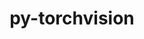 ---
title: "py-torchvision"
layout: cache
categories: [package, develop]
meta: {"versions": ["0.15.2", "0.16.0"], "compilers": ["apple-clang@=15.0.0", "gcc@=11.3.0"], "oss": ["ubuntu22.04", "ventura"], "platforms": ["darwin", "linux"], "targets": ["aarch64", "x86_64_v3"], "stacks": ["ml-darwin-aarch64-mps", "ml-linux-x86_64-cpu", "ml-linux-x86_64-cuda", "root"], "num_specs": 99, "num_specs_by_stack": {"root": 99, "ml-darwin-aarch64-mps": 10, "ml-linux-x86_64-cuda": 47, "ml-linux-x86_64-cpu": 42}}
spec_details: [{"hash": "nh6yss6gmkji4xx6bqjrv5p6cuznsew3", "compiler": "apple-clang@=15.0.0", "versions": ["0.16.0"], "os": "ventura", "platform": "darwin", "target": "aarch64", "variants": ["build_system=python_pip", "~ffmpeg", "~jpeg", "~nvjpeg", "~png", "~video_codec"], "stacks": ["root", "ml-darwin-aarch64-mps"], "size": "-", "tarball": "https://binaries.spack.io/develop/build_cache/darwin-ventura-aarch64/apple-clang-15.0.0/py-torchvision-0.16.0/darwin-ventura-aarch64-apple-clang-15.0.0-py-torchvision-0.16.0-nh6yss6gmkji4xx6bqjrv5p6cuznsew3.spack"}, {"hash": "vpnau364vn53uzxkdcqggaoa23pfhvwf", "compiler": "apple-clang@=15.0.0", "versions": ["0.16.0"], "os": "ventura", "platform": "darwin", "target": "aarch64", "variants": ["build_system=python_pip", "~ffmpeg", "~jpeg", "~nvjpeg", "~png", "~video_codec"], "stacks": ["root", "ml-darwin-aarch64-mps"], "size": "-", "tarball": "https://binaries.spack.io/develop/build_cache/darwin-ventura-aarch64/apple-clang-15.0.0/py-torchvision-0.16.0/darwin-ventura-aarch64-apple-clang-15.0.0-py-torchvision-0.16.0-vpnau364vn53uzxkdcqggaoa23pfhvwf.spack"}, {"hash": "lg7i3lcq3lt5pni4tph6wz24w6shpkdz", "compiler": "apple-clang@=15.0.0", "versions": ["0.16.0"], "os": "ventura", "platform": "darwin", "target": "aarch64", "variants": ["build_system=python_pip", "~ffmpeg", "~jpeg", "~nvjpeg", "~png", "~video_codec"], "stacks": ["root", "ml-darwin-aarch64-mps"], "size": "-", "tarball": "https://binaries.spack.io/develop/build_cache/darwin-ventura-aarch64/apple-clang-15.0.0/py-torchvision-0.16.0/darwin-ventura-aarch64-apple-clang-15.0.0-py-torchvision-0.16.0-lg7i3lcq3lt5pni4tph6wz24w6shpkdz.spack"}, {"hash": "lqoyisuj7j3tzgrbcxcj5ri6eglnc5mn", "compiler": "apple-clang@=15.0.0", "versions": ["0.16.0"], "os": "ventura", "platform": "darwin", "target": "aarch64", "variants": ["build_system=python_pip", "~ffmpeg", "~jpeg", "~nvjpeg", "~png", "~video_codec"], "stacks": ["root", "ml-darwin-aarch64-mps"], "size": "-", "tarball": "https://binaries.spack.io/develop/build_cache/darwin-ventura-aarch64/apple-clang-15.0.0/py-torchvision-0.16.0/darwin-ventura-aarch64-apple-clang-15.0.0-py-torchvision-0.16.0-lqoyisuj7j3tzgrbcxcj5ri6eglnc5mn.spack"}, {"hash": "pavxsqzjudymvlvsziaojzd7fq6oknmj", "compiler": "apple-clang@=15.0.0", "versions": ["0.16.0"], "os": "ventura", "platform": "darwin", "target": "aarch64", "variants": ["build_system=python_pip", "~ffmpeg", "~jpeg", "~nvjpeg", "~png", "~video_codec"], "stacks": ["root", "ml-darwin-aarch64-mps"], "size": "-", "tarball": "https://binaries.spack.io/develop/build_cache/darwin-ventura-aarch64/apple-clang-15.0.0/py-torchvision-0.16.0/darwin-ventura-aarch64-apple-clang-15.0.0-py-torchvision-0.16.0-pavxsqzjudymvlvsziaojzd7fq6oknmj.spack"}, {"hash": "oorqii2rcn4ofcvtp33kjzaorb3ar3se", "compiler": "apple-clang@=15.0.0", "versions": ["0.16.0"], "os": "ventura", "platform": "darwin", "target": "aarch64", "variants": ["build_system=python_pip", "~ffmpeg", "~jpeg", "~nvjpeg", "~png", "~video_codec"], "stacks": ["root", "ml-darwin-aarch64-mps"], "size": "-", "tarball": "https://binaries.spack.io/develop/build_cache/darwin-ventura-aarch64/apple-clang-15.0.0/py-torchvision-0.16.0/darwin-ventura-aarch64-apple-clang-15.0.0-py-torchvision-0.16.0-oorqii2rcn4ofcvtp33kjzaorb3ar3se.spack"}, {"hash": "ax3ftfbatrtfyvbqiuvk6o2t6hunpn2e", "compiler": "apple-clang@=15.0.0", "versions": ["0.16.0"], "os": "ventura", "platform": "darwin", "target": "aarch64", "variants": ["build_system=python_pip", "~ffmpeg", "~jpeg", "~nvjpeg", "~png", "~video_codec"], "stacks": ["root", "ml-darwin-aarch64-mps"], "size": "-", "tarball": "https://binaries.spack.io/develop/build_cache/darwin-ventura-aarch64/apple-clang-15.0.0/py-torchvision-0.16.0/darwin-ventura-aarch64-apple-clang-15.0.0-py-torchvision-0.16.0-ax3ftfbatrtfyvbqiuvk6o2t6hunpn2e.spack"}, {"hash": "xivp3gzlca3kgp764rzjwekeoofm57ta", "compiler": "apple-clang@=15.0.0", "versions": ["0.16.0"], "os": "ventura", "platform": "darwin", "target": "aarch64", "variants": ["build_system=python_pip", "~ffmpeg", "~jpeg", "~nvjpeg", "~png", "~video_codec"], "stacks": ["root", "ml-darwin-aarch64-mps"], "size": "-", "tarball": "https://binaries.spack.io/develop/build_cache/darwin-ventura-aarch64/apple-clang-15.0.0/py-torchvision-0.16.0/darwin-ventura-aarch64-apple-clang-15.0.0-py-torchvision-0.16.0-xivp3gzlca3kgp764rzjwekeoofm57ta.spack"}, {"hash": "cjgxrf57x436ipri2ergfllwfsweiqox", "compiler": "apple-clang@=15.0.0", "versions": ["0.16.0"], "os": "ventura", "platform": "darwin", "target": "aarch64", "variants": ["build_system=python_pip", "~ffmpeg", "~jpeg", "~nvjpeg", "~png", "~video_codec"], "stacks": ["root", "ml-darwin-aarch64-mps"], "size": "-", "tarball": "https://binaries.spack.io/develop/build_cache/darwin-ventura-aarch64/apple-clang-15.0.0/py-torchvision-0.16.0/darwin-ventura-aarch64-apple-clang-15.0.0-py-torchvision-0.16.0-cjgxrf57x436ipri2ergfllwfsweiqox.spack"}, {"hash": "tg4wvp6uh7hnkfxsuli5oaz6rejoj2v3", "compiler": "apple-clang@=15.0.0", "versions": ["0.16.0"], "os": "ventura", "platform": "darwin", "target": "aarch64", "variants": ["build_system=python_pip", "~ffmpeg", "~jpeg", "~nvjpeg", "~png", "~video_codec"], "stacks": ["root", "ml-darwin-aarch64-mps"], "size": "-", "tarball": "https://binaries.spack.io/develop/build_cache/darwin-ventura-aarch64/apple-clang-15.0.0/py-torchvision-0.16.0/darwin-ventura-aarch64-apple-clang-15.0.0-py-torchvision-0.16.0-tg4wvp6uh7hnkfxsuli5oaz6rejoj2v3.spack"}, {"hash": "7pagxaw457f2grr3ucpnbcpcufhr6je4", "compiler": "gcc@=11.3.0", "versions": ["0.16.0"], "os": "ubuntu22.04", "platform": "linux", "target": "x86_64_v3", "variants": ["build_system=python_pip", "~ffmpeg", "~jpeg", "~nvjpeg", "~png", "~video_codec"], "stacks": ["root", "ml-linux-x86_64-cuda"], "size": "-", "tarball": "https://binaries.spack.io/develop/build_cache/linux-ubuntu22.04-x86_64_v3/gcc-11.3.0/py-torchvision-0.16.0/linux-ubuntu22.04-x86_64_v3-gcc-11.3.0-py-torchvision-0.16.0-7pagxaw457f2grr3ucpnbcpcufhr6je4.spack"}, {"hash": "e4uizpptkmwyahrnek6iieupwrdodt4v", "compiler": "gcc@=11.3.0", "versions": ["0.16.0"], "os": "ubuntu22.04", "platform": "linux", "target": "x86_64_v3", "variants": ["build_system=python_pip", "~ffmpeg", "~jpeg", "~nvjpeg", "~png", "~video_codec"], "stacks": ["root", "ml-linux-x86_64-cuda"], "size": "-", "tarball": "https://binaries.spack.io/develop/build_cache/linux-ubuntu22.04-x86_64_v3/gcc-11.3.0/py-torchvision-0.16.0/linux-ubuntu22.04-x86_64_v3-gcc-11.3.0-py-torchvision-0.16.0-e4uizpptkmwyahrnek6iieupwrdodt4v.spack"}, {"hash": "b6enw3gfodb2tbwk7msbhkp72523smyj", "compiler": "gcc@=11.3.0", "versions": ["0.15.2"], "os": "ubuntu22.04", "platform": "linux", "target": "x86_64_v3", "variants": ["build_system=python_pip", "~ffmpeg", "~jpeg", "~nvjpeg", "~png", "~video_codec"], "stacks": ["root", "ml-linux-x86_64-cuda"], "size": "-", "tarball": "https://binaries.spack.io/develop/build_cache/linux-ubuntu22.04-x86_64_v3/gcc-11.3.0/py-torchvision-0.15.2/linux-ubuntu22.04-x86_64_v3-gcc-11.3.0-py-torchvision-0.15.2-b6enw3gfodb2tbwk7msbhkp72523smyj.spack"}, {"hash": "eizea2ojxwjac4vxykdr5ws53cufwd7k", "compiler": "gcc@=11.3.0", "versions": ["0.16.0"], "os": "ubuntu22.04", "platform": "linux", "target": "x86_64_v3", "variants": ["build_system=python_pip", "~ffmpeg", "~jpeg", "~nvjpeg", "~png", "~video_codec"], "stacks": ["root", "ml-linux-x86_64-cpu"], "size": "-", "tarball": "https://binaries.spack.io/develop/build_cache/linux-ubuntu22.04-x86_64_v3/gcc-11.3.0/py-torchvision-0.16.0/linux-ubuntu22.04-x86_64_v3-gcc-11.3.0-py-torchvision-0.16.0-eizea2ojxwjac4vxykdr5ws53cufwd7k.spack"}, {"hash": "2liltmkimw7uk3kykzsibrxmj7gvp53j", "compiler": "gcc@=11.3.0", "versions": ["0.16.0"], "os": "ubuntu22.04", "platform": "linux", "target": "x86_64_v3", "variants": ["build_system=python_pip", "~ffmpeg", "~jpeg", "~nvjpeg", "~png", "~video_codec"], "stacks": ["root", "ml-linux-x86_64-cpu"], "size": "-", "tarball": "https://binaries.spack.io/develop/build_cache/linux-ubuntu22.04-x86_64_v3/gcc-11.3.0/py-torchvision-0.16.0/linux-ubuntu22.04-x86_64_v3-gcc-11.3.0-py-torchvision-0.16.0-2liltmkimw7uk3kykzsibrxmj7gvp53j.spack"}, {"hash": "reqvqlrpmdjjpkkcq52x3kwiuo3kb5ae", "compiler": "gcc@=11.3.0", "versions": ["0.16.0"], "os": "ubuntu22.04", "platform": "linux", "target": "x86_64_v3", "variants": ["build_system=python_pip", "~ffmpeg", "~jpeg", "~nvjpeg", "~png", "~video_codec"], "stacks": ["root", "ml-linux-x86_64-cuda"], "size": "-", "tarball": "https://binaries.spack.io/develop/build_cache/linux-ubuntu22.04-x86_64_v3/gcc-11.3.0/py-torchvision-0.16.0/linux-ubuntu22.04-x86_64_v3-gcc-11.3.0-py-torchvision-0.16.0-reqvqlrpmdjjpkkcq52x3kwiuo3kb5ae.spack"}, {"hash": "zqw7nyuber7ncijtsd7spvkf7yryhmnk", "compiler": "gcc@=11.3.0", "versions": ["0.15.2"], "os": "ubuntu22.04", "platform": "linux", "target": "x86_64_v3", "variants": ["build_system=python_pip", "~ffmpeg", "~jpeg", "~nvjpeg", "~png", "~video_codec"], "stacks": ["root", "ml-linux-x86_64-cpu"], "size": "-", "tarball": "https://binaries.spack.io/develop/build_cache/linux-ubuntu22.04-x86_64_v3/gcc-11.3.0/py-torchvision-0.15.2/linux-ubuntu22.04-x86_64_v3-gcc-11.3.0-py-torchvision-0.15.2-zqw7nyuber7ncijtsd7spvkf7yryhmnk.spack"}, {"hash": "37nk3yw4qtkks63pvu6t6g64kqkhhaal", "compiler": "gcc@=11.3.0", "versions": ["0.15.2"], "os": "ubuntu22.04", "platform": "linux", "target": "x86_64_v3", "variants": ["build_system=python_pip", "~ffmpeg", "~jpeg", "~nvjpeg", "~png", "~video_codec"], "stacks": ["root", "ml-linux-x86_64-cpu"], "size": "-", "tarball": "https://binaries.spack.io/develop/build_cache/linux-ubuntu22.04-x86_64_v3/gcc-11.3.0/py-torchvision-0.15.2/linux-ubuntu22.04-x86_64_v3-gcc-11.3.0-py-torchvision-0.15.2-37nk3yw4qtkks63pvu6t6g64kqkhhaal.spack"}, {"hash": "rm7lixpetvviikcrx6acfxfjwughyklr", "compiler": "gcc@=11.3.0", "versions": ["0.16.0"], "os": "ubuntu22.04", "platform": "linux", "target": "x86_64_v3", "variants": ["build_system=python_pip", "~ffmpeg", "~jpeg", "~nvjpeg", "~png", "~video_codec"], "stacks": ["root", "ml-linux-x86_64-cpu"], "size": "-", "tarball": "https://binaries.spack.io/develop/build_cache/linux-ubuntu22.04-x86_64_v3/gcc-11.3.0/py-torchvision-0.16.0/linux-ubuntu22.04-x86_64_v3-gcc-11.3.0-py-torchvision-0.16.0-rm7lixpetvviikcrx6acfxfjwughyklr.spack"}, {"hash": "uoqw3ytdk2bpwckawyvmgkshpgukavob", "compiler": "gcc@=11.3.0", "versions": ["0.16.0"], "os": "ubuntu22.04", "platform": "linux", "target": "x86_64_v3", "variants": ["build_system=python_pip", "~ffmpeg", "~jpeg", "~nvjpeg", "~png", "~video_codec"], "stacks": ["root", "ml-linux-x86_64-cuda"], "size": "-", "tarball": "https://binaries.spack.io/develop/build_cache/linux-ubuntu22.04-x86_64_v3/gcc-11.3.0/py-torchvision-0.16.0/linux-ubuntu22.04-x86_64_v3-gcc-11.3.0-py-torchvision-0.16.0-uoqw3ytdk2bpwckawyvmgkshpgukavob.spack"}, {"hash": "m3ymtnnivtsqk2vwxz2ofzthgayqwceo", "compiler": "gcc@=11.3.0", "versions": ["0.15.2"], "os": "ubuntu22.04", "platform": "linux", "target": "x86_64_v3", "variants": ["build_system=python_pip", "~ffmpeg", "~jpeg", "~nvjpeg", "~png", "~video_codec"], "stacks": ["root", "ml-linux-x86_64-cuda"], "size": "-", "tarball": "https://binaries.spack.io/develop/build_cache/linux-ubuntu22.04-x86_64_v3/gcc-11.3.0/py-torchvision-0.15.2/linux-ubuntu22.04-x86_64_v3-gcc-11.3.0-py-torchvision-0.15.2-m3ymtnnivtsqk2vwxz2ofzthgayqwceo.spack"}, {"hash": "uktwwoktzh6gyn4yvtuvmcav6uew6ptd", "compiler": "gcc@=11.3.0", "versions": ["0.16.0"], "os": "ubuntu22.04", "platform": "linux", "target": "x86_64_v3", "variants": ["build_system=python_pip", "~ffmpeg", "~jpeg", "~nvjpeg", "~png", "~video_codec"], "stacks": ["root", "ml-linux-x86_64-cpu"], "size": "-", "tarball": "https://binaries.spack.io/develop/build_cache/linux-ubuntu22.04-x86_64_v3/gcc-11.3.0/py-torchvision-0.16.0/linux-ubuntu22.04-x86_64_v3-gcc-11.3.0-py-torchvision-0.16.0-uktwwoktzh6gyn4yvtuvmcav6uew6ptd.spack"}, {"hash": "fugl4elttyuvinpcnhjnagv354xwn4mm", "compiler": "gcc@=11.3.0", "versions": ["0.16.0"], "os": "ubuntu22.04", "platform": "linux", "target": "x86_64_v3", "variants": ["build_system=python_pip", "~ffmpeg", "~jpeg", "~nvjpeg", "~png", "~video_codec"], "stacks": ["root", "ml-linux-x86_64-cuda"], "size": "-", "tarball": "https://binaries.spack.io/develop/build_cache/linux-ubuntu22.04-x86_64_v3/gcc-11.3.0/py-torchvision-0.16.0/linux-ubuntu22.04-x86_64_v3-gcc-11.3.0-py-torchvision-0.16.0-fugl4elttyuvinpcnhjnagv354xwn4mm.spack"}, {"hash": "gi75oxccgdrvopbmtivhusggrljbs64r", "compiler": "gcc@=11.3.0", "versions": ["0.16.0"], "os": "ubuntu22.04", "platform": "linux", "target": "x86_64_v3", "variants": ["build_system=python_pip", "~ffmpeg", "~jpeg", "~nvjpeg", "~png", "~video_codec"], "stacks": ["root", "ml-linux-x86_64-cpu"], "size": "-", "tarball": "https://binaries.spack.io/develop/build_cache/linux-ubuntu22.04-x86_64_v3/gcc-11.3.0/py-torchvision-0.16.0/linux-ubuntu22.04-x86_64_v3-gcc-11.3.0-py-torchvision-0.16.0-gi75oxccgdrvopbmtivhusggrljbs64r.spack"}, {"hash": "46az2uc5qi42xyek4gi7ifosohp3wrdp", "compiler": "gcc@=11.3.0", "versions": ["0.16.0"], "os": "ubuntu22.04", "platform": "linux", "target": "x86_64_v3", "variants": ["build_system=python_pip", "~ffmpeg", "~jpeg", "~nvjpeg", "~png", "~video_codec"], "stacks": ["root", "ml-linux-x86_64-cpu"], "size": "-", "tarball": "https://binaries.spack.io/develop/build_cache/linux-ubuntu22.04-x86_64_v3/gcc-11.3.0/py-torchvision-0.16.0/linux-ubuntu22.04-x86_64_v3-gcc-11.3.0-py-torchvision-0.16.0-46az2uc5qi42xyek4gi7ifosohp3wrdp.spack"}, {"hash": "v252bvoiscl256yqgbrowbibevry5yxg", "compiler": "gcc@=11.3.0", "versions": ["0.16.0"], "os": "ubuntu22.04", "platform": "linux", "target": "x86_64_v3", "variants": ["build_system=python_pip", "~ffmpeg", "~jpeg", "~nvjpeg", "~png", "~video_codec"], "stacks": ["root", "ml-linux-x86_64-cpu"], "size": "-", "tarball": "https://binaries.spack.io/develop/build_cache/linux-ubuntu22.04-x86_64_v3/gcc-11.3.0/py-torchvision-0.16.0/linux-ubuntu22.04-x86_64_v3-gcc-11.3.0-py-torchvision-0.16.0-v252bvoiscl256yqgbrowbibevry5yxg.spack"}, {"hash": "k67dlhgqm6qdhbn6bs75tx2ud6mpr5wz", "compiler": "gcc@=11.3.0", "versions": ["0.15.2"], "os": "ubuntu22.04", "platform": "linux", "target": "x86_64_v3", "variants": ["build_system=python_pip", "~ffmpeg", "~jpeg", "~nvjpeg", "~png", "~video_codec"], "stacks": ["root", "ml-linux-x86_64-cuda"], "size": "-", "tarball": "https://binaries.spack.io/develop/build_cache/linux-ubuntu22.04-x86_64_v3/gcc-11.3.0/py-torchvision-0.15.2/linux-ubuntu22.04-x86_64_v3-gcc-11.3.0-py-torchvision-0.15.2-k67dlhgqm6qdhbn6bs75tx2ud6mpr5wz.spack"}, {"hash": "ljojn4hymegflhrrzievce3ux7hc3qez", "compiler": "gcc@=11.3.0", "versions": ["0.15.2"], "os": "ubuntu22.04", "platform": "linux", "target": "x86_64_v3", "variants": ["build_system=python_pip", "~ffmpeg", "~jpeg", "~nvjpeg", "~png", "~video_codec"], "stacks": ["root", "ml-linux-x86_64-cpu"], "size": "-", "tarball": "https://binaries.spack.io/develop/build_cache/linux-ubuntu22.04-x86_64_v3/gcc-11.3.0/py-torchvision-0.15.2/linux-ubuntu22.04-x86_64_v3-gcc-11.3.0-py-torchvision-0.15.2-ljojn4hymegflhrrzievce3ux7hc3qez.spack"}, {"hash": "5f75lihroxq5ry3yh4pnitolimymyriu", "compiler": "gcc@=11.3.0", "versions": ["0.16.0"], "os": "ubuntu22.04", "platform": "linux", "target": "x86_64_v3", "variants": ["build_system=python_pip", "~ffmpeg", "~jpeg", "~nvjpeg", "~png", "~video_codec"], "stacks": ["root", "ml-linux-x86_64-cpu"], "size": "-", "tarball": "https://binaries.spack.io/develop/build_cache/linux-ubuntu22.04-x86_64_v3/gcc-11.3.0/py-torchvision-0.16.0/linux-ubuntu22.04-x86_64_v3-gcc-11.3.0-py-torchvision-0.16.0-5f75lihroxq5ry3yh4pnitolimymyriu.spack"}, {"hash": "nghwkyntnzx3sbmtv6oesb6wh2ed74xk", "compiler": "gcc@=11.3.0", "versions": ["0.16.0"], "os": "ubuntu22.04", "platform": "linux", "target": "x86_64_v3", "variants": ["build_system=python_pip", "~ffmpeg", "~jpeg", "~nvjpeg", "~png", "~video_codec"], "stacks": ["root", "ml-linux-x86_64-cuda"], "size": "-", "tarball": "https://binaries.spack.io/develop/build_cache/linux-ubuntu22.04-x86_64_v3/gcc-11.3.0/py-torchvision-0.16.0/linux-ubuntu22.04-x86_64_v3-gcc-11.3.0-py-torchvision-0.16.0-nghwkyntnzx3sbmtv6oesb6wh2ed74xk.spack"}, {"hash": "cm22te675ghgvdce2pcyerw2sqghnntb", "compiler": "gcc@=11.3.0", "versions": ["0.15.2"], "os": "ubuntu22.04", "platform": "linux", "target": "x86_64_v3", "variants": ["build_system=python_pip", "~ffmpeg", "~jpeg", "~nvjpeg", "~png", "~video_codec"], "stacks": ["root", "ml-linux-x86_64-cpu"], "size": "-", "tarball": "https://binaries.spack.io/develop/build_cache/linux-ubuntu22.04-x86_64_v3/gcc-11.3.0/py-torchvision-0.15.2/linux-ubuntu22.04-x86_64_v3-gcc-11.3.0-py-torchvision-0.15.2-cm22te675ghgvdce2pcyerw2sqghnntb.spack"}, {"hash": "b74s7eiq4cz2mlbwrhc5v6q7ibja5mxa", "compiler": "gcc@=11.3.0", "versions": ["0.16.0"], "os": "ubuntu22.04", "platform": "linux", "target": "x86_64_v3", "variants": ["build_system=python_pip", "~ffmpeg", "~jpeg", "~nvjpeg", "~png", "~video_codec"], "stacks": ["root", "ml-linux-x86_64-cpu"], "size": "-", "tarball": "https://binaries.spack.io/develop/build_cache/linux-ubuntu22.04-x86_64_v3/gcc-11.3.0/py-torchvision-0.16.0/linux-ubuntu22.04-x86_64_v3-gcc-11.3.0-py-torchvision-0.16.0-b74s7eiq4cz2mlbwrhc5v6q7ibja5mxa.spack"}, {"hash": "c2iyf7duetqs6j54ugtbchtanxmfzugb", "compiler": "gcc@=11.3.0", "versions": ["0.15.2"], "os": "ubuntu22.04", "platform": "linux", "target": "x86_64_v3", "variants": ["build_system=python_pip", "~ffmpeg", "~jpeg", "~nvjpeg", "~png", "~video_codec"], "stacks": ["root", "ml-linux-x86_64-cuda"], "size": "-", "tarball": "https://binaries.spack.io/develop/build_cache/linux-ubuntu22.04-x86_64_v3/gcc-11.3.0/py-torchvision-0.15.2/linux-ubuntu22.04-x86_64_v3-gcc-11.3.0-py-torchvision-0.15.2-c2iyf7duetqs6j54ugtbchtanxmfzugb.spack"}, {"hash": "4up3h6n5soec7jo3vvychgzxyziyascz", "compiler": "gcc@=11.3.0", "versions": ["0.16.0"], "os": "ubuntu22.04", "platform": "linux", "target": "x86_64_v3", "variants": ["build_system=python_pip", "~ffmpeg", "~jpeg", "~nvjpeg", "~png", "~video_codec"], "stacks": ["root", "ml-linux-x86_64-cuda"], "size": "-", "tarball": "https://binaries.spack.io/develop/build_cache/linux-ubuntu22.04-x86_64_v3/gcc-11.3.0/py-torchvision-0.16.0/linux-ubuntu22.04-x86_64_v3-gcc-11.3.0-py-torchvision-0.16.0-4up3h6n5soec7jo3vvychgzxyziyascz.spack"}, {"hash": "vhsvbixohwruea4hh363ye23rrwl23yd", "compiler": "gcc@=11.3.0", "versions": ["0.15.2"], "os": "ubuntu22.04", "platform": "linux", "target": "x86_64_v3", "variants": ["build_system=python_pip", "~ffmpeg", "~jpeg", "~nvjpeg", "~png", "~video_codec"], "stacks": ["root", "ml-linux-x86_64-cuda"], "size": "-", "tarball": "https://binaries.spack.io/develop/build_cache/linux-ubuntu22.04-x86_64_v3/gcc-11.3.0/py-torchvision-0.15.2/linux-ubuntu22.04-x86_64_v3-gcc-11.3.0-py-torchvision-0.15.2-vhsvbixohwruea4hh363ye23rrwl23yd.spack"}, {"hash": "b64adte3dbxvyzwj33qyowp7c4lus3ih", "compiler": "gcc@=11.3.0", "versions": ["0.15.2"], "os": "ubuntu22.04", "platform": "linux", "target": "x86_64_v3", "variants": ["build_system=python_pip", "~ffmpeg", "~jpeg", "~nvjpeg", "~png", "~video_codec"], "stacks": ["root", "ml-linux-x86_64-cpu"], "size": "-", "tarball": "https://binaries.spack.io/develop/build_cache/linux-ubuntu22.04-x86_64_v3/gcc-11.3.0/py-torchvision-0.15.2/linux-ubuntu22.04-x86_64_v3-gcc-11.3.0-py-torchvision-0.15.2-b64adte3dbxvyzwj33qyowp7c4lus3ih.spack"}, {"hash": "6pezdnwlgxkymawwknugzvwvru4kngy6", "compiler": "gcc@=11.3.0", "versions": ["0.16.0"], "os": "ubuntu22.04", "platform": "linux", "target": "x86_64_v3", "variants": ["build_system=python_pip", "~ffmpeg", "~jpeg", "~nvjpeg", "~png", "~video_codec"], "stacks": ["root", "ml-linux-x86_64-cuda"], "size": "-", "tarball": "https://binaries.spack.io/develop/build_cache/linux-ubuntu22.04-x86_64_v3/gcc-11.3.0/py-torchvision-0.16.0/linux-ubuntu22.04-x86_64_v3-gcc-11.3.0-py-torchvision-0.16.0-6pezdnwlgxkymawwknugzvwvru4kngy6.spack"}, {"hash": "bqxrxmze2la3xusinmrgsb5eelbhmdsa", "compiler": "gcc@=11.3.0", "versions": ["0.16.0"], "os": "ubuntu22.04", "platform": "linux", "target": "x86_64_v3", "variants": ["build_system=python_pip", "~ffmpeg", "~jpeg", "~nvjpeg", "~png", "~video_codec"], "stacks": ["root", "ml-linux-x86_64-cpu"], "size": "-", "tarball": "https://binaries.spack.io/develop/build_cache/linux-ubuntu22.04-x86_64_v3/gcc-11.3.0/py-torchvision-0.16.0/linux-ubuntu22.04-x86_64_v3-gcc-11.3.0-py-torchvision-0.16.0-bqxrxmze2la3xusinmrgsb5eelbhmdsa.spack"}, {"hash": "ahslgtpoidp3o3auacxtgfoeszeituzi", "compiler": "gcc@=11.3.0", "versions": ["0.16.0"], "os": "ubuntu22.04", "platform": "linux", "target": "x86_64_v3", "variants": ["build_system=python_pip", "~ffmpeg", "~jpeg", "~nvjpeg", "~png", "~video_codec"], "stacks": ["root", "ml-linux-x86_64-cuda"], "size": "-", "tarball": "https://binaries.spack.io/develop/build_cache/linux-ubuntu22.04-x86_64_v3/gcc-11.3.0/py-torchvision-0.16.0/linux-ubuntu22.04-x86_64_v3-gcc-11.3.0-py-torchvision-0.16.0-ahslgtpoidp3o3auacxtgfoeszeituzi.spack"}, {"hash": "qcujap7oapvc6ztstmvckzpipucbgev5", "compiler": "gcc@=11.3.0", "versions": ["0.16.0"], "os": "ubuntu22.04", "platform": "linux", "target": "x86_64_v3", "variants": ["build_system=python_pip", "~ffmpeg", "~jpeg", "~nvjpeg", "~png", "~video_codec"], "stacks": ["root", "ml-linux-x86_64-cuda"], "size": "-", "tarball": "https://binaries.spack.io/develop/build_cache/linux-ubuntu22.04-x86_64_v3/gcc-11.3.0/py-torchvision-0.16.0/linux-ubuntu22.04-x86_64_v3-gcc-11.3.0-py-torchvision-0.16.0-qcujap7oapvc6ztstmvckzpipucbgev5.spack"}, {"hash": "qhowwzzcp2optzf5v4xhqnrlr3yvj4vf", "compiler": "gcc@=11.3.0", "versions": ["0.15.2"], "os": "ubuntu22.04", "platform": "linux", "target": "x86_64_v3", "variants": ["build_system=python_pip", "~ffmpeg", "~jpeg", "~nvjpeg", "~png", "~video_codec"], "stacks": ["root", "ml-linux-x86_64-cuda"], "size": "-", "tarball": "https://binaries.spack.io/develop/build_cache/linux-ubuntu22.04-x86_64_v3/gcc-11.3.0/py-torchvision-0.15.2/linux-ubuntu22.04-x86_64_v3-gcc-11.3.0-py-torchvision-0.15.2-qhowwzzcp2optzf5v4xhqnrlr3yvj4vf.spack"}, {"hash": "ytxbwjca76oatlyi4gq4rypxycbyxr6h", "compiler": "gcc@=11.3.0", "versions": ["0.16.0"], "os": "ubuntu22.04", "platform": "linux", "target": "x86_64_v3", "variants": ["build_system=python_pip", "~ffmpeg", "~jpeg", "~nvjpeg", "~png", "~video_codec"], "stacks": ["root", "ml-linux-x86_64-cpu"], "size": "-", "tarball": "https://binaries.spack.io/develop/build_cache/linux-ubuntu22.04-x86_64_v3/gcc-11.3.0/py-torchvision-0.16.0/linux-ubuntu22.04-x86_64_v3-gcc-11.3.0-py-torchvision-0.16.0-ytxbwjca76oatlyi4gq4rypxycbyxr6h.spack"}, {"hash": "bs7hqrsc4zf3sr2qjjog6pur2njyherg", "compiler": "gcc@=11.3.0", "versions": ["0.15.2"], "os": "ubuntu22.04", "platform": "linux", "target": "x86_64_v3", "variants": ["build_system=python_pip", "~ffmpeg", "~jpeg", "~nvjpeg", "~png", "~video_codec"], "stacks": ["root", "ml-linux-x86_64-cpu"], "size": "-", "tarball": "https://binaries.spack.io/develop/build_cache/linux-ubuntu22.04-x86_64_v3/gcc-11.3.0/py-torchvision-0.15.2/linux-ubuntu22.04-x86_64_v3-gcc-11.3.0-py-torchvision-0.15.2-bs7hqrsc4zf3sr2qjjog6pur2njyherg.spack"}, {"hash": "bt3u6eilw6vl24lwmkmszun67lpionqv", "compiler": "gcc@=11.3.0", "versions": ["0.16.0"], "os": "ubuntu22.04", "platform": "linux", "target": "x86_64_v3", "variants": ["build_system=python_pip", "~ffmpeg", "~jpeg", "~nvjpeg", "~png", "~video_codec"], "stacks": ["root", "ml-linux-x86_64-cpu"], "size": "-", "tarball": "https://binaries.spack.io/develop/build_cache/linux-ubuntu22.04-x86_64_v3/gcc-11.3.0/py-torchvision-0.16.0/linux-ubuntu22.04-x86_64_v3-gcc-11.3.0-py-torchvision-0.16.0-bt3u6eilw6vl24lwmkmszun67lpionqv.spack"}, {"hash": "p2cmawjyz76toz2aowgapjqldh5njbl5", "compiler": "gcc@=11.3.0", "versions": ["0.16.0"], "os": "ubuntu22.04", "platform": "linux", "target": "x86_64_v3", "variants": ["build_system=python_pip", "~ffmpeg", "~jpeg", "~nvjpeg", "~png", "~video_codec"], "stacks": ["root", "ml-linux-x86_64-cuda"], "size": "-", "tarball": "https://binaries.spack.io/develop/build_cache/linux-ubuntu22.04-x86_64_v3/gcc-11.3.0/py-torchvision-0.16.0/linux-ubuntu22.04-x86_64_v3-gcc-11.3.0-py-torchvision-0.16.0-p2cmawjyz76toz2aowgapjqldh5njbl5.spack"}, {"hash": "ftcmdhoweh4m4hdjps5lxal3rdftdwiw", "compiler": "gcc@=11.3.0", "versions": ["0.16.0"], "os": "ubuntu22.04", "platform": "linux", "target": "x86_64_v3", "variants": ["build_system=python_pip", "~ffmpeg", "~jpeg", "~nvjpeg", "~png", "~video_codec"], "stacks": ["root", "ml-linux-x86_64-cuda"], "size": "-", "tarball": "https://binaries.spack.io/develop/build_cache/linux-ubuntu22.04-x86_64_v3/gcc-11.3.0/py-torchvision-0.16.0/linux-ubuntu22.04-x86_64_v3-gcc-11.3.0-py-torchvision-0.16.0-ftcmdhoweh4m4hdjps5lxal3rdftdwiw.spack"}, {"hash": "3mxpg2u6r7rpfnn62kinyuj4azkdhxeu", "compiler": "gcc@=11.3.0", "versions": ["0.16.0"], "os": "ubuntu22.04", "platform": "linux", "target": "x86_64_v3", "variants": ["build_system=python_pip", "~ffmpeg", "~jpeg", "~nvjpeg", "~png", "~video_codec"], "stacks": ["root", "ml-linux-x86_64-cpu"], "size": "-", "tarball": "https://binaries.spack.io/develop/build_cache/linux-ubuntu22.04-x86_64_v3/gcc-11.3.0/py-torchvision-0.16.0/linux-ubuntu22.04-x86_64_v3-gcc-11.3.0-py-torchvision-0.16.0-3mxpg2u6r7rpfnn62kinyuj4azkdhxeu.spack"}, {"hash": "3soli2stdv7j5c2x2tbtquwpevb5q47k", "compiler": "gcc@=11.3.0", "versions": ["0.16.0"], "os": "ubuntu22.04", "platform": "linux", "target": "x86_64_v3", "variants": ["build_system=python_pip", "~ffmpeg", "~jpeg", "~nvjpeg", "~png", "~video_codec"], "stacks": ["root", "ml-linux-x86_64-cuda"], "size": "-", "tarball": "https://binaries.spack.io/develop/build_cache/linux-ubuntu22.04-x86_64_v3/gcc-11.3.0/py-torchvision-0.16.0/linux-ubuntu22.04-x86_64_v3-gcc-11.3.0-py-torchvision-0.16.0-3soli2stdv7j5c2x2tbtquwpevb5q47k.spack"}, {"hash": "uj742zvnn5e62s6lhacubdfcmtofjqji", "compiler": "gcc@=11.3.0", "versions": ["0.16.0"], "os": "ubuntu22.04", "platform": "linux", "target": "x86_64_v3", "variants": ["build_system=python_pip", "~ffmpeg", "~jpeg", "~nvjpeg", "~png", "~video_codec"], "stacks": ["root", "ml-linux-x86_64-cuda"], "size": "-", "tarball": "https://binaries.spack.io/develop/build_cache/linux-ubuntu22.04-x86_64_v3/gcc-11.3.0/py-torchvision-0.16.0/linux-ubuntu22.04-x86_64_v3-gcc-11.3.0-py-torchvision-0.16.0-uj742zvnn5e62s6lhacubdfcmtofjqji.spack"}, {"hash": "pzedegrnmxw2nc6hnld65dw4pf7g74v3", "compiler": "gcc@=11.3.0", "versions": ["0.16.0"], "os": "ubuntu22.04", "platform": "linux", "target": "x86_64_v3", "variants": ["build_system=python_pip", "~ffmpeg", "~jpeg", "~nvjpeg", "~png", "~video_codec"], "stacks": ["root", "ml-linux-x86_64-cpu"], "size": "-", "tarball": "https://binaries.spack.io/develop/build_cache/linux-ubuntu22.04-x86_64_v3/gcc-11.3.0/py-torchvision-0.16.0/linux-ubuntu22.04-x86_64_v3-gcc-11.3.0-py-torchvision-0.16.0-pzedegrnmxw2nc6hnld65dw4pf7g74v3.spack"}, {"hash": "d4n2q6ygvi3e67bkxrmlojkjbbsvj2sr", "compiler": "gcc@=11.3.0", "versions": ["0.15.2"], "os": "ubuntu22.04", "platform": "linux", "target": "x86_64_v3", "variants": ["build_system=python_pip", "~ffmpeg", "~jpeg", "~nvjpeg", "~png", "~video_codec"], "stacks": ["root", "ml-linux-x86_64-cpu"], "size": "-", "tarball": "https://binaries.spack.io/develop/build_cache/linux-ubuntu22.04-x86_64_v3/gcc-11.3.0/py-torchvision-0.15.2/linux-ubuntu22.04-x86_64_v3-gcc-11.3.0-py-torchvision-0.15.2-d4n2q6ygvi3e67bkxrmlojkjbbsvj2sr.spack"}, {"hash": "t3s3enc7gjkpwsjuxsmzpmhrz33mbg3x", "compiler": "gcc@=11.3.0", "versions": ["0.16.0"], "os": "ubuntu22.04", "platform": "linux", "target": "x86_64_v3", "variants": ["build_system=python_pip", "~ffmpeg", "~jpeg", "~nvjpeg", "~png", "~video_codec"], "stacks": ["root", "ml-linux-x86_64-cpu"], "size": "-", "tarball": "https://binaries.spack.io/develop/build_cache/linux-ubuntu22.04-x86_64_v3/gcc-11.3.0/py-torchvision-0.16.0/linux-ubuntu22.04-x86_64_v3-gcc-11.3.0-py-torchvision-0.16.0-t3s3enc7gjkpwsjuxsmzpmhrz33mbg3x.spack"}, {"hash": "dtc2boevzsbku7g5vmveso5zfstgfgan", "compiler": "gcc@=11.3.0", "versions": ["0.16.0"], "os": "ubuntu22.04", "platform": "linux", "target": "x86_64_v3", "variants": ["build_system=python_pip", "~ffmpeg", "~jpeg", "~nvjpeg", "~png", "~video_codec"], "stacks": ["root", "ml-linux-x86_64-cpu"], "size": "-", "tarball": "https://binaries.spack.io/develop/build_cache/linux-ubuntu22.04-x86_64_v3/gcc-11.3.0/py-torchvision-0.16.0/linux-ubuntu22.04-x86_64_v3-gcc-11.3.0-py-torchvision-0.16.0-dtc2boevzsbku7g5vmveso5zfstgfgan.spack"}, {"hash": "4lmmrbepeutfm2hd6afbcmmke4cpezpl", "compiler": "gcc@=11.3.0", "versions": ["0.16.0"], "os": "ubuntu22.04", "platform": "linux", "target": "x86_64_v3", "variants": ["build_system=python_pip", "~ffmpeg", "~jpeg", "~nvjpeg", "~png", "~video_codec"], "stacks": ["root", "ml-linux-x86_64-cuda"], "size": "-", "tarball": "https://binaries.spack.io/develop/build_cache/linux-ubuntu22.04-x86_64_v3/gcc-11.3.0/py-torchvision-0.16.0/linux-ubuntu22.04-x86_64_v3-gcc-11.3.0-py-torchvision-0.16.0-4lmmrbepeutfm2hd6afbcmmke4cpezpl.spack"}, {"hash": "wqzzm6qddi23m4frf7nfcmm74n4rjiuq", "compiler": "gcc@=11.3.0", "versions": ["0.15.2"], "os": "ubuntu22.04", "platform": "linux", "target": "x86_64_v3", "variants": ["build_system=python_pip", "~ffmpeg", "~jpeg", "~nvjpeg", "~png", "~video_codec"], "stacks": ["root", "ml-linux-x86_64-cuda"], "size": "-", "tarball": "https://binaries.spack.io/develop/build_cache/linux-ubuntu22.04-x86_64_v3/gcc-11.3.0/py-torchvision-0.15.2/linux-ubuntu22.04-x86_64_v3-gcc-11.3.0-py-torchvision-0.15.2-wqzzm6qddi23m4frf7nfcmm74n4rjiuq.spack"}, {"hash": "wzvf7ikden5yssuiegkyh5xf3gqykvci", "compiler": "gcc@=11.3.0", "versions": ["0.16.0"], "os": "ubuntu22.04", "platform": "linux", "target": "x86_64_v3", "variants": ["build_system=python_pip", "~ffmpeg", "~jpeg", "~nvjpeg", "~png", "~video_codec"], "stacks": ["root", "ml-linux-x86_64-cuda"], "size": "-", "tarball": "https://binaries.spack.io/develop/build_cache/linux-ubuntu22.04-x86_64_v3/gcc-11.3.0/py-torchvision-0.16.0/linux-ubuntu22.04-x86_64_v3-gcc-11.3.0-py-torchvision-0.16.0-wzvf7ikden5yssuiegkyh5xf3gqykvci.spack"}, {"hash": "xsknxlliotj6nv446kkh24g6y7sgofrt", "compiler": "gcc@=11.3.0", "versions": ["0.16.0"], "os": "ubuntu22.04", "platform": "linux", "target": "x86_64_v3", "variants": ["build_system=python_pip", "~ffmpeg", "~jpeg", "~nvjpeg", "~png", "~video_codec"], "stacks": ["root", "ml-linux-x86_64-cuda"], "size": "-", "tarball": "https://binaries.spack.io/develop/build_cache/linux-ubuntu22.04-x86_64_v3/gcc-11.3.0/py-torchvision-0.16.0/linux-ubuntu22.04-x86_64_v3-gcc-11.3.0-py-torchvision-0.16.0-xsknxlliotj6nv446kkh24g6y7sgofrt.spack"}, {"hash": "pkvy4wpvgupkgyr2vdqcepqoichldclc", "compiler": "gcc@=11.3.0", "versions": ["0.16.0"], "os": "ubuntu22.04", "platform": "linux", "target": "x86_64_v3", "variants": ["build_system=python_pip", "~ffmpeg", "~jpeg", "~nvjpeg", "~png", "~video_codec"], "stacks": ["root", "ml-linux-x86_64-cuda"], "size": "-", "tarball": "https://binaries.spack.io/develop/build_cache/linux-ubuntu22.04-x86_64_v3/gcc-11.3.0/py-torchvision-0.16.0/linux-ubuntu22.04-x86_64_v3-gcc-11.3.0-py-torchvision-0.16.0-pkvy4wpvgupkgyr2vdqcepqoichldclc.spack"}, {"hash": "hutp7jilxsuf6wrw5nevt7znqkkej6n3", "compiler": "gcc@=11.3.0", "versions": ["0.16.0"], "os": "ubuntu22.04", "platform": "linux", "target": "x86_64_v3", "variants": ["build_system=python_pip", "~ffmpeg", "~jpeg", "~nvjpeg", "~png", "~video_codec"], "stacks": ["root", "ml-linux-x86_64-cpu"], "size": "-", "tarball": "https://binaries.spack.io/develop/build_cache/linux-ubuntu22.04-x86_64_v3/gcc-11.3.0/py-torchvision-0.16.0/linux-ubuntu22.04-x86_64_v3-gcc-11.3.0-py-torchvision-0.16.0-hutp7jilxsuf6wrw5nevt7znqkkej6n3.spack"}, {"hash": "qn5xz3gxvytnqn3jg76jxwrx5qemn2el", "compiler": "gcc@=11.3.0", "versions": ["0.16.0"], "os": "ubuntu22.04", "platform": "linux", "target": "x86_64_v3", "variants": ["build_system=python_pip", "~ffmpeg", "~jpeg", "~nvjpeg", "~png", "~video_codec"], "stacks": ["root", "ml-linux-x86_64-cuda"], "size": "-", "tarball": "https://binaries.spack.io/develop/build_cache/linux-ubuntu22.04-x86_64_v3/gcc-11.3.0/py-torchvision-0.16.0/linux-ubuntu22.04-x86_64_v3-gcc-11.3.0-py-torchvision-0.16.0-qn5xz3gxvytnqn3jg76jxwrx5qemn2el.spack"}, {"hash": "fk6fry5ze47xsgyq37n2ablkanakckm4", "compiler": "gcc@=11.3.0", "versions": ["0.16.0"], "os": "ubuntu22.04", "platform": "linux", "target": "x86_64_v3", "variants": ["build_system=python_pip", "~ffmpeg", "~jpeg", "~nvjpeg", "~png", "~video_codec"], "stacks": ["root", "ml-linux-x86_64-cuda"], "size": "-", "tarball": "https://binaries.spack.io/develop/build_cache/linux-ubuntu22.04-x86_64_v3/gcc-11.3.0/py-torchvision-0.16.0/linux-ubuntu22.04-x86_64_v3-gcc-11.3.0-py-torchvision-0.16.0-fk6fry5ze47xsgyq37n2ablkanakckm4.spack"}, {"hash": "7y6h7bumfvdkxrxy26whbqopawkooy3i", "compiler": "gcc@=11.3.0", "versions": ["0.16.0"], "os": "ubuntu22.04", "platform": "linux", "target": "x86_64_v3", "variants": ["build_system=python_pip", "~ffmpeg", "~jpeg", "~nvjpeg", "~png", "~video_codec"], "stacks": ["root", "ml-linux-x86_64-cuda"], "size": "-", "tarball": "https://binaries.spack.io/develop/build_cache/linux-ubuntu22.04-x86_64_v3/gcc-11.3.0/py-torchvision-0.16.0/linux-ubuntu22.04-x86_64_v3-gcc-11.3.0-py-torchvision-0.16.0-7y6h7bumfvdkxrxy26whbqopawkooy3i.spack"}, {"hash": "65omoxcdv75dt7tcqeu45oasg3bfzyhn", "compiler": "gcc@=11.3.0", "versions": ["0.16.0"], "os": "ubuntu22.04", "platform": "linux", "target": "x86_64_v3", "variants": ["build_system=python_pip", "~ffmpeg", "~jpeg", "~nvjpeg", "~png", "~video_codec"], "stacks": ["root", "ml-linux-x86_64-cuda"], "size": "-", "tarball": "https://binaries.spack.io/develop/build_cache/linux-ubuntu22.04-x86_64_v3/gcc-11.3.0/py-torchvision-0.16.0/linux-ubuntu22.04-x86_64_v3-gcc-11.3.0-py-torchvision-0.16.0-65omoxcdv75dt7tcqeu45oasg3bfzyhn.spack"}, {"hash": "k4hmpjcjfofgsi5nqcj52a4sy7wj4pt5", "compiler": "gcc@=11.3.0", "versions": ["0.16.0"], "os": "ubuntu22.04", "platform": "linux", "target": "x86_64_v3", "variants": ["build_system=python_pip", "~ffmpeg", "~jpeg", "~nvjpeg", "~png", "~video_codec"], "stacks": ["root", "ml-linux-x86_64-cpu"], "size": "-", "tarball": "https://binaries.spack.io/develop/build_cache/linux-ubuntu22.04-x86_64_v3/gcc-11.3.0/py-torchvision-0.16.0/linux-ubuntu22.04-x86_64_v3-gcc-11.3.0-py-torchvision-0.16.0-k4hmpjcjfofgsi5nqcj52a4sy7wj4pt5.spack"}, {"hash": "gsqufqtlqhp5g3dm7vsfluvje7u56ymg", "compiler": "gcc@=11.3.0", "versions": ["0.16.0"], "os": "ubuntu22.04", "platform": "linux", "target": "x86_64_v3", "variants": ["build_system=python_pip", "~ffmpeg", "~jpeg", "~nvjpeg", "~png", "~video_codec"], "stacks": ["root", "ml-linux-x86_64-cpu"], "size": "-", "tarball": "https://binaries.spack.io/develop/build_cache/linux-ubuntu22.04-x86_64_v3/gcc-11.3.0/py-torchvision-0.16.0/linux-ubuntu22.04-x86_64_v3-gcc-11.3.0-py-torchvision-0.16.0-gsqufqtlqhp5g3dm7vsfluvje7u56ymg.spack"}, {"hash": "bambveax4ocoko5c2eoxh7xtzglq2j6z", "compiler": "gcc@=11.3.0", "versions": ["0.16.0"], "os": "ubuntu22.04", "platform": "linux", "target": "x86_64_v3", "variants": ["build_system=python_pip", "~ffmpeg", "~jpeg", "~nvjpeg", "~png", "~video_codec"], "stacks": ["root", "ml-linux-x86_64-cuda"], "size": "-", "tarball": "https://binaries.spack.io/develop/build_cache/linux-ubuntu22.04-x86_64_v3/gcc-11.3.0/py-torchvision-0.16.0/linux-ubuntu22.04-x86_64_v3-gcc-11.3.0-py-torchvision-0.16.0-bambveax4ocoko5c2eoxh7xtzglq2j6z.spack"}, {"hash": "g6zs2yexzsh5ttauxbxzzxy2t6y2hgmi", "compiler": "gcc@=11.3.0", "versions": ["0.16.0"], "os": "ubuntu22.04", "platform": "linux", "target": "x86_64_v3", "variants": ["build_system=python_pip", "~ffmpeg", "~jpeg", "~nvjpeg", "~png", "~video_codec"], "stacks": ["root", "ml-linux-x86_64-cpu"], "size": "-", "tarball": "https://binaries.spack.io/develop/build_cache/linux-ubuntu22.04-x86_64_v3/gcc-11.3.0/py-torchvision-0.16.0/linux-ubuntu22.04-x86_64_v3-gcc-11.3.0-py-torchvision-0.16.0-g6zs2yexzsh5ttauxbxzzxy2t6y2hgmi.spack"}, {"hash": "s3t4lbohb74v7oi54txdxna4rvg55ii7", "compiler": "gcc@=11.3.0", "versions": ["0.16.0"], "os": "ubuntu22.04", "platform": "linux", "target": "x86_64_v3", "variants": ["build_system=python_pip", "~ffmpeg", "~jpeg", "~nvjpeg", "~png", "~video_codec"], "stacks": ["root", "ml-linux-x86_64-cuda"], "size": "-", "tarball": "https://binaries.spack.io/develop/build_cache/linux-ubuntu22.04-x86_64_v3/gcc-11.3.0/py-torchvision-0.16.0/linux-ubuntu22.04-x86_64_v3-gcc-11.3.0-py-torchvision-0.16.0-s3t4lbohb74v7oi54txdxna4rvg55ii7.spack"}, {"hash": "eq66qhausgiryx2xqbfoyoxwd4hxsoyc", "compiler": "gcc@=11.3.0", "versions": ["0.16.0"], "os": "ubuntu22.04", "platform": "linux", "target": "x86_64_v3", "variants": ["build_system=python_pip", "~ffmpeg", "~jpeg", "~nvjpeg", "~png", "~video_codec"], "stacks": ["root", "ml-linux-x86_64-cpu"], "size": "-", "tarball": "https://binaries.spack.io/develop/build_cache/linux-ubuntu22.04-x86_64_v3/gcc-11.3.0/py-torchvision-0.16.0/linux-ubuntu22.04-x86_64_v3-gcc-11.3.0-py-torchvision-0.16.0-eq66qhausgiryx2xqbfoyoxwd4hxsoyc.spack"}, {"hash": "cf6zdpa4nl6q33iemiu43drint2ic56z", "compiler": "gcc@=11.3.0", "versions": ["0.16.0"], "os": "ubuntu22.04", "platform": "linux", "target": "x86_64_v3", "variants": ["build_system=python_pip", "~ffmpeg", "~jpeg", "~nvjpeg", "~png", "~video_codec"], "stacks": ["root", "ml-linux-x86_64-cuda"], "size": "-", "tarball": "https://binaries.spack.io/develop/build_cache/linux-ubuntu22.04-x86_64_v3/gcc-11.3.0/py-torchvision-0.16.0/linux-ubuntu22.04-x86_64_v3-gcc-11.3.0-py-torchvision-0.16.0-cf6zdpa4nl6q33iemiu43drint2ic56z.spack"}, {"hash": "ticvrt4a5ifizyh2phlg4yrthr6zutmj", "compiler": "gcc@=11.3.0", "versions": ["0.16.0"], "os": "ubuntu22.04", "platform": "linux", "target": "x86_64_v3", "variants": ["build_system=python_pip", "~ffmpeg", "~jpeg", "~nvjpeg", "~png", "~video_codec"], "stacks": ["root", "ml-linux-x86_64-cpu"], "size": "-", "tarball": "https://binaries.spack.io/develop/build_cache/linux-ubuntu22.04-x86_64_v3/gcc-11.3.0/py-torchvision-0.16.0/linux-ubuntu22.04-x86_64_v3-gcc-11.3.0-py-torchvision-0.16.0-ticvrt4a5ifizyh2phlg4yrthr6zutmj.spack"}, {"hash": "ka6goavwrwzabnaugyh3ehqu6xf7udep", "compiler": "gcc@=11.3.0", "versions": ["0.16.0"], "os": "ubuntu22.04", "platform": "linux", "target": "x86_64_v3", "variants": ["build_system=python_pip", "~ffmpeg", "~jpeg", "~nvjpeg", "~png", "~video_codec"], "stacks": ["root", "ml-linux-x86_64-cuda"], "size": "-", "tarball": "https://binaries.spack.io/develop/build_cache/linux-ubuntu22.04-x86_64_v3/gcc-11.3.0/py-torchvision-0.16.0/linux-ubuntu22.04-x86_64_v3-gcc-11.3.0-py-torchvision-0.16.0-ka6goavwrwzabnaugyh3ehqu6xf7udep.spack"}, {"hash": "l5lcriebkxtzyllrr5at34xuwixt5vb2", "compiler": "gcc@=11.3.0", "versions": ["0.16.0"], "os": "ubuntu22.04", "platform": "linux", "target": "x86_64_v3", "variants": ["build_system=python_pip", "~ffmpeg", "~jpeg", "~nvjpeg", "~png", "~video_codec"], "stacks": ["root", "ml-linux-x86_64-cpu"], "size": "-", "tarball": "https://binaries.spack.io/develop/build_cache/linux-ubuntu22.04-x86_64_v3/gcc-11.3.0/py-torchvision-0.16.0/linux-ubuntu22.04-x86_64_v3-gcc-11.3.0-py-torchvision-0.16.0-l5lcriebkxtzyllrr5at34xuwixt5vb2.spack"}, {"hash": "n4devdxmk55bjzrtbr2i2co35zdg5len", "compiler": "gcc@=11.3.0", "versions": ["0.16.0"], "os": "ubuntu22.04", "platform": "linux", "target": "x86_64_v3", "variants": ["build_system=python_pip", "~ffmpeg", "~jpeg", "~nvjpeg", "~png", "~video_codec"], "stacks": ["root", "ml-linux-x86_64-cpu"], "size": "-", "tarball": "https://binaries.spack.io/develop/build_cache/linux-ubuntu22.04-x86_64_v3/gcc-11.3.0/py-torchvision-0.16.0/linux-ubuntu22.04-x86_64_v3-gcc-11.3.0-py-torchvision-0.16.0-n4devdxmk55bjzrtbr2i2co35zdg5len.spack"}, {"hash": "elk4ht375wjb2coc5hynzsxsvzzk5bfi", "compiler": "gcc@=11.3.0", "versions": ["0.16.0"], "os": "ubuntu22.04", "platform": "linux", "target": "x86_64_v3", "variants": ["build_system=python_pip", "~ffmpeg", "~jpeg", "~nvjpeg", "~png", "~video_codec"], "stacks": ["root", "ml-linux-x86_64-cpu"], "size": "-", "tarball": "https://binaries.spack.io/develop/build_cache/linux-ubuntu22.04-x86_64_v3/gcc-11.3.0/py-torchvision-0.16.0/linux-ubuntu22.04-x86_64_v3-gcc-11.3.0-py-torchvision-0.16.0-elk4ht375wjb2coc5hynzsxsvzzk5bfi.spack"}, {"hash": "nduf5ahjq4zfmj7dy7ok5o5a56p36i3b", "compiler": "gcc@=11.3.0", "versions": ["0.16.0"], "os": "ubuntu22.04", "platform": "linux", "target": "x86_64_v3", "variants": ["build_system=python_pip", "~ffmpeg", "~jpeg", "~nvjpeg", "~png", "~video_codec"], "stacks": ["root", "ml-linux-x86_64-cuda"], "size": "-", "tarball": "https://binaries.spack.io/develop/build_cache/linux-ubuntu22.04-x86_64_v3/gcc-11.3.0/py-torchvision-0.16.0/linux-ubuntu22.04-x86_64_v3-gcc-11.3.0-py-torchvision-0.16.0-nduf5ahjq4zfmj7dy7ok5o5a56p36i3b.spack"}, {"hash": "hfqernnskooyf3exq6skntovuaip4dad", "compiler": "gcc@=11.3.0", "versions": ["0.16.0"], "os": "ubuntu22.04", "platform": "linux", "target": "x86_64_v3", "variants": ["build_system=python_pip", "~ffmpeg", "~jpeg", "~nvjpeg", "~png", "~video_codec"], "stacks": ["root", "ml-linux-x86_64-cpu"], "size": "-", "tarball": "https://binaries.spack.io/develop/build_cache/linux-ubuntu22.04-x86_64_v3/gcc-11.3.0/py-torchvision-0.16.0/linux-ubuntu22.04-x86_64_v3-gcc-11.3.0-py-torchvision-0.16.0-hfqernnskooyf3exq6skntovuaip4dad.spack"}, {"hash": "exa4t4xi7izucai2zlbni7b4ocmdx7nm", "compiler": "gcc@=11.3.0", "versions": ["0.15.2"], "os": "ubuntu22.04", "platform": "linux", "target": "x86_64_v3", "variants": ["build_system=python_pip", "~ffmpeg", "~jpeg", "~nvjpeg", "~png", "~video_codec"], "stacks": ["root", "ml-linux-x86_64-cpu"], "size": "-", "tarball": "https://binaries.spack.io/develop/build_cache/linux-ubuntu22.04-x86_64_v3/gcc-11.3.0/py-torchvision-0.15.2/linux-ubuntu22.04-x86_64_v3-gcc-11.3.0-py-torchvision-0.15.2-exa4t4xi7izucai2zlbni7b4ocmdx7nm.spack"}, {"hash": "xakkbaixw6ua6rsjlhvqrjomydhtmmtk", "compiler": "gcc@=11.3.0", "versions": ["0.16.0"], "os": "ubuntu22.04", "platform": "linux", "target": "x86_64_v3", "variants": ["build_system=python_pip", "~ffmpeg", "~jpeg", "~nvjpeg", "~png", "~video_codec"], "stacks": ["root", "ml-linux-x86_64-cuda"], "size": "-", "tarball": "https://binaries.spack.io/develop/build_cache/linux-ubuntu22.04-x86_64_v3/gcc-11.3.0/py-torchvision-0.16.0/linux-ubuntu22.04-x86_64_v3-gcc-11.3.0-py-torchvision-0.16.0-xakkbaixw6ua6rsjlhvqrjomydhtmmtk.spack"}, {"hash": "3bnhxxx5xk3kkk2mqtkaarjmul3yllr2", "compiler": "gcc@=11.3.0", "versions": ["0.16.0"], "os": "ubuntu22.04", "platform": "linux", "target": "x86_64_v3", "variants": ["build_system=python_pip", "~ffmpeg", "~jpeg", "~nvjpeg", "~png", "~video_codec"], "stacks": ["root", "ml-linux-x86_64-cpu"], "size": "-", "tarball": "https://binaries.spack.io/develop/build_cache/linux-ubuntu22.04-x86_64_v3/gcc-11.3.0/py-torchvision-0.16.0/linux-ubuntu22.04-x86_64_v3-gcc-11.3.0-py-torchvision-0.16.0-3bnhxxx5xk3kkk2mqtkaarjmul3yllr2.spack"}, {"hash": "wxsjduuzxqkzmf27igu7h4dflegoyvzq", "compiler": "gcc@=11.3.0", "versions": ["0.16.0"], "os": "ubuntu22.04", "platform": "linux", "target": "x86_64_v3", "variants": ["build_system=python_pip", "~ffmpeg", "~jpeg", "~nvjpeg", "~png", "~video_codec"], "stacks": ["root", "ml-linux-x86_64-cuda"], "size": "-", "tarball": "https://binaries.spack.io/develop/build_cache/linux-ubuntu22.04-x86_64_v3/gcc-11.3.0/py-torchvision-0.16.0/linux-ubuntu22.04-x86_64_v3-gcc-11.3.0-py-torchvision-0.16.0-wxsjduuzxqkzmf27igu7h4dflegoyvzq.spack"}, {"hash": "nj62n5xraog72ag5m6uwiuk5zulxgmdi", "compiler": "gcc@=11.3.0", "versions": ["0.15.2"], "os": "ubuntu22.04", "platform": "linux", "target": "x86_64_v3", "variants": ["build_system=python_pip", "~ffmpeg", "~jpeg", "~nvjpeg", "~png", "~video_codec"], "stacks": ["root", "ml-linux-x86_64-cuda"], "size": "-", "tarball": "https://binaries.spack.io/develop/build_cache/linux-ubuntu22.04-x86_64_v3/gcc-11.3.0/py-torchvision-0.15.2/linux-ubuntu22.04-x86_64_v3-gcc-11.3.0-py-torchvision-0.15.2-nj62n5xraog72ag5m6uwiuk5zulxgmdi.spack"}, {"hash": "nxqiokbu3647iprmksronuaj2atkf4qy", "compiler": "gcc@=11.3.0", "versions": ["0.16.0"], "os": "ubuntu22.04", "platform": "linux", "target": "x86_64_v3", "variants": ["build_system=python_pip", "~ffmpeg", "~jpeg", "~nvjpeg", "~png", "~video_codec"], "stacks": ["root", "ml-linux-x86_64-cpu"], "size": "-", "tarball": "https://binaries.spack.io/develop/build_cache/linux-ubuntu22.04-x86_64_v3/gcc-11.3.0/py-torchvision-0.16.0/linux-ubuntu22.04-x86_64_v3-gcc-11.3.0-py-torchvision-0.16.0-nxqiokbu3647iprmksronuaj2atkf4qy.spack"}, {"hash": "2e5t4v57x5arpkkn27fpom2mr3sb4eix", "compiler": "gcc@=11.3.0", "versions": ["0.16.0"], "os": "ubuntu22.04", "platform": "linux", "target": "x86_64_v3", "variants": ["build_system=python_pip", "~ffmpeg", "~jpeg", "~nvjpeg", "~png", "~video_codec"], "stacks": ["root", "ml-linux-x86_64-cuda"], "size": "-", "tarball": "https://binaries.spack.io/develop/build_cache/linux-ubuntu22.04-x86_64_v3/gcc-11.3.0/py-torchvision-0.16.0/linux-ubuntu22.04-x86_64_v3-gcc-11.3.0-py-torchvision-0.16.0-2e5t4v57x5arpkkn27fpom2mr3sb4eix.spack"}, {"hash": "63eorjqh6siooxoy6hveapqvhbmjpxaq", "compiler": "gcc@=11.3.0", "versions": ["0.16.0"], "os": "ubuntu22.04", "platform": "linux", "target": "x86_64_v3", "variants": ["build_system=python_pip", "~ffmpeg", "~jpeg", "~nvjpeg", "~png", "~video_codec"], "stacks": ["root", "ml-linux-x86_64-cpu"], "size": "-", "tarball": "https://binaries.spack.io/develop/build_cache/linux-ubuntu22.04-x86_64_v3/gcc-11.3.0/py-torchvision-0.16.0/linux-ubuntu22.04-x86_64_v3-gcc-11.3.0-py-torchvision-0.16.0-63eorjqh6siooxoy6hveapqvhbmjpxaq.spack"}, {"hash": "4gss7xluni6fauu24mtejnmrvi4ponmv", "compiler": "gcc@=11.3.0", "versions": ["0.16.0"], "os": "ubuntu22.04", "platform": "linux", "target": "x86_64_v3", "variants": ["build_system=python_pip", "~ffmpeg", "~jpeg", "~nvjpeg", "~png", "~video_codec"], "stacks": ["root", "ml-linux-x86_64-cuda"], "size": "-", "tarball": "https://binaries.spack.io/develop/build_cache/linux-ubuntu22.04-x86_64_v3/gcc-11.3.0/py-torchvision-0.16.0/linux-ubuntu22.04-x86_64_v3-gcc-11.3.0-py-torchvision-0.16.0-4gss7xluni6fauu24mtejnmrvi4ponmv.spack"}, {"hash": "4zqi3snfm2xbm74i2vxmm4ztjjajudjm", "compiler": "gcc@=11.3.0", "versions": ["0.16.0"], "os": "ubuntu22.04", "platform": "linux", "target": "x86_64_v3", "variants": ["build_system=python_pip", "~ffmpeg", "~jpeg", "~nvjpeg", "~png", "~video_codec"], "stacks": ["root", "ml-linux-x86_64-cuda"], "size": "-", "tarball": "https://binaries.spack.io/develop/build_cache/linux-ubuntu22.04-x86_64_v3/gcc-11.3.0/py-torchvision-0.16.0/linux-ubuntu22.04-x86_64_v3-gcc-11.3.0-py-torchvision-0.16.0-4zqi3snfm2xbm74i2vxmm4ztjjajudjm.spack"}, {"hash": "3ivxupbthqhy7ypgfbunwa367aqevh5x", "compiler": "gcc@=11.3.0", "versions": ["0.15.2"], "os": "ubuntu22.04", "platform": "linux", "target": "x86_64_v3", "variants": ["build_system=python_pip", "~ffmpeg", "~jpeg", "~nvjpeg", "~png", "~video_codec"], "stacks": ["root", "ml-linux-x86_64-cpu"], "size": "-", "tarball": "https://binaries.spack.io/develop/build_cache/linux-ubuntu22.04-x86_64_v3/gcc-11.3.0/py-torchvision-0.15.2/linux-ubuntu22.04-x86_64_v3-gcc-11.3.0-py-torchvision-0.15.2-3ivxupbthqhy7ypgfbunwa367aqevh5x.spack"}, {"hash": "fhd4pyqpbkk4kslh2yvyvrec6i5wtagq", "compiler": "gcc@=11.3.0", "versions": ["0.16.0"], "os": "ubuntu22.04", "platform": "linux", "target": "x86_64_v3", "variants": ["build_system=python_pip", "~ffmpeg", "~jpeg", "~nvjpeg", "~png", "~video_codec"], "stacks": ["root", "ml-linux-x86_64-cuda"], "size": "-", "tarball": "https://binaries.spack.io/develop/build_cache/linux-ubuntu22.04-x86_64_v3/gcc-11.3.0/py-torchvision-0.16.0/linux-ubuntu22.04-x86_64_v3-gcc-11.3.0-py-torchvision-0.16.0-fhd4pyqpbkk4kslh2yvyvrec6i5wtagq.spack"}, {"hash": "rgfq6hnec4xdppv5x47oxttpvvvrimtl", "compiler": "gcc@=11.3.0", "versions": ["0.16.0"], "os": "ubuntu22.04", "platform": "linux", "target": "x86_64_v3", "variants": ["build_system=python_pip", "~ffmpeg", "~jpeg", "~nvjpeg", "~png", "~video_codec"], "stacks": ["root", "ml-linux-x86_64-cuda"], "size": "-", "tarball": "https://binaries.spack.io/develop/build_cache/linux-ubuntu22.04-x86_64_v3/gcc-11.3.0/py-torchvision-0.16.0/linux-ubuntu22.04-x86_64_v3-gcc-11.3.0-py-torchvision-0.16.0-rgfq6hnec4xdppv5x47oxttpvvvrimtl.spack"}, {"hash": "eunhrqb3gs62xljihuutlqvrn7vkas3l", "compiler": "gcc@=11.3.0", "versions": ["0.16.0"], "os": "ubuntu22.04", "platform": "linux", "target": "x86_64_v3", "variants": ["build_system=python_pip", "~ffmpeg", "~jpeg", "~nvjpeg", "~png", "~video_codec"], "stacks": ["root", "ml-linux-x86_64-cuda"], "size": "-", "tarball": "https://binaries.spack.io/develop/build_cache/linux-ubuntu22.04-x86_64_v3/gcc-11.3.0/py-torchvision-0.16.0/linux-ubuntu22.04-x86_64_v3-gcc-11.3.0-py-torchvision-0.16.0-eunhrqb3gs62xljihuutlqvrn7vkas3l.spack"}, {"hash": "27emeaiyham2fsw7te4btgopd5g3oe6q", "compiler": "gcc@=11.3.0", "versions": ["0.16.0"], "os": "ubuntu22.04", "platform": "linux", "target": "x86_64_v3", "variants": ["build_system=python_pip", "~ffmpeg", "~jpeg", "~nvjpeg", "~png", "~video_codec"], "stacks": ["root", "ml-linux-x86_64-cuda"], "size": "-", "tarball": "https://binaries.spack.io/develop/build_cache/linux-ubuntu22.04-x86_64_v3/gcc-11.3.0/py-torchvision-0.16.0/linux-ubuntu22.04-x86_64_v3-gcc-11.3.0-py-torchvision-0.16.0-27emeaiyham2fsw7te4btgopd5g3oe6q.spack"}, {"hash": "zhgvb7mcxarqpu36bsgtdet2skburfel", "compiler": "gcc@=11.3.0", "versions": ["0.16.0"], "os": "ubuntu22.04", "platform": "linux", "target": "x86_64_v3", "variants": ["build_system=python_pip", "~ffmpeg", "~jpeg", "~nvjpeg", "~png", "~video_codec"], "stacks": ["root", "ml-linux-x86_64-cuda"], "size": "-", "tarball": "https://binaries.spack.io/develop/build_cache/linux-ubuntu22.04-x86_64_v3/gcc-11.3.0/py-torchvision-0.16.0/linux-ubuntu22.04-x86_64_v3-gcc-11.3.0-py-torchvision-0.16.0-zhgvb7mcxarqpu36bsgtdet2skburfel.spack"}, {"hash": "zmeb4idsjozxitdqvrd3c4gtzve5qgrw", "compiler": "gcc@=11.3.0", "versions": ["0.16.0"], "os": "ubuntu22.04", "platform": "linux", "target": "x86_64_v3", "variants": ["build_system=python_pip", "~ffmpeg", "~jpeg", "~nvjpeg", "~png", "~video_codec"], "stacks": ["root", "ml-linux-x86_64-cpu"], "size": "-", "tarball": "https://binaries.spack.io/develop/build_cache/linux-ubuntu22.04-x86_64_v3/gcc-11.3.0/py-torchvision-0.16.0/linux-ubuntu22.04-x86_64_v3-gcc-11.3.0-py-torchvision-0.16.0-zmeb4idsjozxitdqvrd3c4gtzve5qgrw.spack"}, {"hash": "nhg7dll6eudn6qmt4pwjnc4okuf3mwe2", "compiler": "gcc@=11.3.0", "versions": ["0.16.0"], "os": "ubuntu22.04", "platform": "linux", "target": "x86_64_v3", "variants": ["build_system=python_pip", "~ffmpeg", "~jpeg", "~nvjpeg", "~png", "~video_codec"], "stacks": ["root", "ml-linux-x86_64-cpu"], "size": "-", "tarball": "https://binaries.spack.io/develop/build_cache/linux-ubuntu22.04-x86_64_v3/gcc-11.3.0/py-torchvision-0.16.0/linux-ubuntu22.04-x86_64_v3-gcc-11.3.0-py-torchvision-0.16.0-nhg7dll6eudn6qmt4pwjnc4okuf3mwe2.spack"}, {"hash": "6mfetdn7667okinegbbimjh4i4tc5irp", "compiler": "gcc@=11.3.0", "versions": ["0.16.0"], "os": "ubuntu22.04", "platform": "linux", "target": "x86_64_v3", "variants": ["build_system=python_pip", "~ffmpeg", "~jpeg", "~nvjpeg", "~png", "~video_codec"], "stacks": ["root", "ml-linux-x86_64-cpu"], "size": "-", "tarball": "https://binaries.spack.io/develop/build_cache/linux-ubuntu22.04-x86_64_v3/gcc-11.3.0/py-torchvision-0.16.0/linux-ubuntu22.04-x86_64_v3-gcc-11.3.0-py-torchvision-0.16.0-6mfetdn7667okinegbbimjh4i4tc5irp.spack"}, {"hash": "7b3rb2uexwvzbpg7n3lofsbmnejkbkzf", "compiler": "gcc@=11.3.0", "versions": ["0.16.0"], "os": "ubuntu22.04", "platform": "linux", "target": "x86_64_v3", "variants": ["build_system=python_pip", "~ffmpeg", "~jpeg", "~nvjpeg", "~png", "~video_codec"], "stacks": ["root", "ml-linux-x86_64-cuda"], "size": "-", "tarball": "https://binaries.spack.io/develop/build_cache/linux-ubuntu22.04-x86_64_v3/gcc-11.3.0/py-torchvision-0.16.0/linux-ubuntu22.04-x86_64_v3-gcc-11.3.0-py-torchvision-0.16.0-7b3rb2uexwvzbpg7n3lofsbmnejkbkzf.spack"}, {"hash": "uce76iiu4colrhvnp3iagojflngmbykc", "compiler": "gcc@=11.3.0", "versions": ["0.15.2"], "os": "ubuntu22.04", "platform": "linux", "target": "x86_64_v3", "variants": ["build_system=python_pip", "~ffmpeg", "~jpeg", "~nvjpeg", "~png", "~video_codec"], "stacks": ["root", "ml-linux-x86_64-cuda"], "size": "-", "tarball": "https://binaries.spack.io/develop/build_cache/linux-ubuntu22.04-x86_64_v3/gcc-11.3.0/py-torchvision-0.15.2/linux-ubuntu22.04-x86_64_v3-gcc-11.3.0-py-torchvision-0.15.2-uce76iiu4colrhvnp3iagojflngmbykc.spack"}, {"hash": "zdx5vq7q4vfpf7vcdnbhvf7dasiyxfyv", "compiler": "gcc@=11.3.0", "versions": ["0.16.0"], "os": "ubuntu22.04", "platform": "linux", "target": "x86_64_v3", "variants": ["build_system=python_pip", "~ffmpeg", "~jpeg", "~nvjpeg", "~png", "~video_codec"], "stacks": ["root", "ml-linux-x86_64-cpu"], "size": "-", "tarball": "https://binaries.spack.io/develop/build_cache/linux-ubuntu22.04-x86_64_v3/gcc-11.3.0/py-torchvision-0.16.0/linux-ubuntu22.04-x86_64_v3-gcc-11.3.0-py-torchvision-0.16.0-zdx5vq7q4vfpf7vcdnbhvf7dasiyxfyv.spack"}]
---
